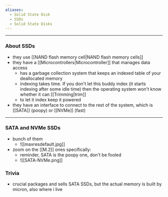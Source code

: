 ```yaml
---
aliases:
  - Solid State Disk
  - SSDs
  - Solid State Disks
---
```

---

### About SSDs

- they use [[NAND flash memory cell|NAND flash memory cells]]
- they have a [[Microcontrollers|Microcontroller]] that manages data access
	- has a garbage collection system that keeps an indexed table of your deallocated memory
	- indexing takes time. If you don't let this buddy index (it starts indexing after some idle time) then the operating system won't know whether it can [[Trimming|trim]]
	- to let it index keep it powered
- they have an interface to connect to the rest of the system, which is [[SATA]] (poopy) or [[NVMe]] (fast)

---

### SATA and NVMe SSDs

- bunch of them
	- ![[maxresdefault.jpg]]
- zoom on the [[M.2]] ones specifically:
	- reminder, SATA is the poopy one, don't be fooled 
	- ![[SATA-NVMe.png]]

### Trivia

- crucial packages and sells SATA SSDs, but the actual memory is built by micron, also where i live